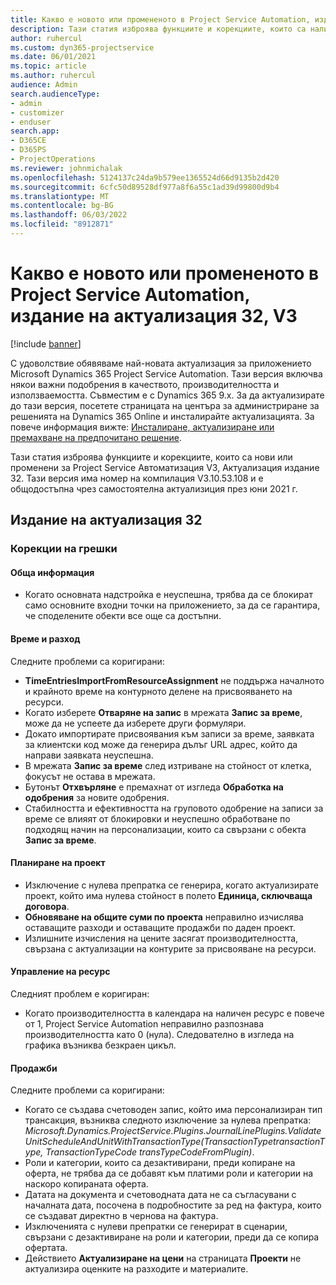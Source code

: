 ```yaml
---
title: Какво е новото или промененото в Project Service Automation, издание на актуализация 32, V3
description: Тази статия изброява функциите и корекциите, които са налични в Project Service автоматизация актуализация издание 32, V3.
author: ruhercul
ms.custom: dyn365-projectservice
ms.date: 06/01/2021
ms.topic: article
ms.author: ruhercul
audience: Admin
search.audienceType:
- admin
- customizer
- enduser
search.app:
- D365CE
- D365PS
- ProjectOperations
ms.reviewer: johnmichalak
ms.openlocfilehash: 5124137c24da9b579ee1365524d66d9135b2d420
ms.sourcegitcommit: 6cfc50d89528df977a8f6a55c1ad39d99800d9b4
ms.translationtype: MT
ms.contentlocale: bg-BG
ms.lasthandoff: 06/03/2022
ms.locfileid: "8912871"
---
```

# <a name="whats-new-or-changed-in-project-service-automation-update-release-32-v3"></a>Какво е новото или промененото в Project Service Automation, издание на актуализация 32, V3

[!include [banner](../includes/psa-now-project-operations.md)]

С удоволствие обявяваме най-новата актуализация за приложението Microsoft Dynamics 365 Project Service Automation. Тази версия включва някои важни подобрения в качеството, производителността и използваемостта. Съвместим е с Dynamics 365 9.x. За да актуализирате до тази версия, посетете страницата на центъра за администриране за решенията на Dynamics 365 Online и инсталирайте актуализацията. За повече информация вижте: [Инсталиране, актуализиране или премахване на предпочитано решение](/power-platform/admin/install-remove-preferred-solution).

Тази статия изброява функциите и корекциите, които са нови или променени за Project Service Автоматизация V3, Актуализация издание 32. Тази версия има номер на компилация V3.10.53.108 и е общодостъпна чрез самостоятелна актуализиция през юни 2021 г.

## <a name="update-release-32"></a>Издание на актуализация 32

### <a name="bug-fixes"></a>Корекции на грешки

#### <a name="general"></a>Обща информация

- Когато основната надстройка е неуспешна, трябва да се блокират само основните входни точки на приложението, за да се гарантира, че споделените обекти все още са достъпни.

#### <a name="time-and-expense"></a>Време и разход

Следните проблеми са коригирани:

- **TimeEntriesImportFromResourceAssignment** не поддържа началното и крайното време на контурното делене на присвояването на ресурси.
- Когато изберете **Отваряне на запис** в мрежата **Запис за време**, може да не успеете да изберете други формуляри.
- Докато импортирате присвоявания към записи за време, заявката за клиентски код може да генерира дълъг URL адрес, който да направи заявката неуспешна.
- В мрежата **Запис за време** след изтриване на стойност от клетка, фокусът не остава в мрежата.
- Бутонът **Отхвърляне** е премахнат от изгледа **Обработка на одобрения** за новите одобрения.
- Стабилността и ефективността на груповото одобрение на записи за време се влияят от блокировки и неуспешно обработване по подходящ начин на персонализации, които са свързани с обекта **Запис за време**.

#### <a name="project-planning"></a>Планиране на проект

- Изключение с нулева препратка се генерира, когато актуализирате проект, който има нулева стойност в полето **Единица, сключваща договора**.
- **Обновяване на общите суми по проекта** неправилно изчислява оставащите разходи и оставащите продажби по даден проект.
- Излишните изчисления на цените засягат производителността, свързана с актуализации на контурите за присвояване на ресурси.

#### <a name="resource-management"></a>Управление на ресурс

Следният проблем е коригиран:

- Когато производителността в календара на наличен ресурс е повече от 1, Project Service Automation неправилно разпознава производителността като 0 (нула). Следователно в изгледа на графика възниква безкраен цикъл.

#### <a name="sales"></a>Продажби

Следните проблеми са коригирани:

- Когато се създава счетоводен запис, който има персонализиран тип трансакция, възниква следното изключение за нулева препратка: *Microsoft.Dynamics.ProjectService.Plugins.JournalLinePlugins.ValidateUnitScheduleAndUnitWithTransactionType(TransactionTypetransactionType, TransactionTypeCode transTypeCodeFromPlugin)*.
- Роли и категории, които са дезактивирани, преди копиране на оферта, не трябва да се добавят към платими роли и категории на наскоро копираната оферта.
- Датата на документа и счетоводната дата не са съгласувани с началната дата, посочена в подробностите за ред на фактура, които се създават директно в чернова на фактура.
- Изключенията с нулеви препратки се генерират в сценарии, свързани с дезактивиране на роли и категории, преди да се копира офертата.
- Действието **Актуализиране на цени** на страницата **Проекти** не актуализира оценките на разходите и материалите.
